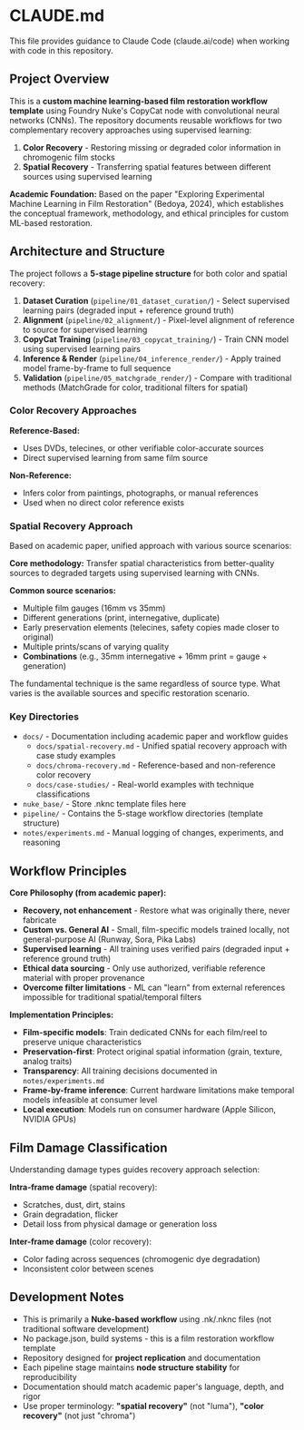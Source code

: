 # CLAUDE.md

This file provides guidance to Claude Code (claude.ai/code) when working with code in this repository.

## Project Overview

This is a **custom machine learning-based film restoration workflow template** using Foundry Nuke's CopyCat node with convolutional neural networks (CNNs). The repository documents reusable workflows for two complementary recovery approaches using supervised learning:

1. **Color Recovery** - Restoring missing or degraded color information in chromogenic film stocks
2. **Spatial Recovery** - Transferring spatial features between different sources using supervised learning

**Academic Foundation:** Based on the paper "Exploring Experimental Machine Learning in Film Restoration" (Bedoya, 2024), which establishes the conceptual framework, methodology, and ethical principles for custom ML-based restoration.

## Architecture and Structure

The project follows a **5-stage pipeline structure** for both color and spatial recovery:

1. **Dataset Curation** (`pipeline/01_dataset_curation/`) - Select supervised learning pairs (degraded input + reference ground truth)
2. **Alignment** (`pipeline/02_alignment/`) - Pixel-level alignment of reference to source for supervised learning
3. **CopyCat Training** (`pipeline/03_copycat_training/`) - Train CNN model using supervised learning pairs
4. **Inference & Render** (`pipeline/04_inference_render/`) - Apply trained model frame-by-frame to full sequence
5. **Validation** (`pipeline/05_matchgrade_render/`) - Compare with traditional methods (MatchGrade for color, traditional filters for spatial)

### Color Recovery Approaches

**Reference-Based:**
- Uses DVDs, telecines, or other verifiable color-accurate sources
- Direct supervised learning from same film source

**Non-Reference:**
- Infers color from paintings, photographs, or manual references
- Used when no direct color reference exists

### Spatial Recovery Approach

Based on academic paper, unified approach with various source scenarios:

**Core methodology:** Transfer spatial characteristics from better-quality sources to degraded targets using supervised learning with CNNs.

**Common source scenarios:**
- Multiple film gauges (16mm vs 35mm)
- Different generations (print, internegative, duplicate)
- Early preservation elements (telecines, safety copies made closer to original)
- Multiple prints/scans of varying quality
- **Combinations** (e.g., 35mm internegative + 16mm print = gauge + generation)

The fundamental technique is the same regardless of source type. What varies is the available sources and specific restoration scenario.

### Key Directories

- `docs/` - Documentation including academic paper and workflow guides
  - `docs/spatial-recovery.md` - Unified spatial recovery approach with case study examples
  - `docs/chroma-recovery.md` - Reference-based and non-reference color recovery
  - `docs/case-studies/` - Real-world examples with technique classifications
- `nuke_base/` - Store .nknc template files here
- `pipeline/` - Contains the 5-stage workflow directories (template structure)
- `notes/experiments.md` - Manual logging of changes, experiments, and reasoning

## Workflow Principles

**Core Philosophy (from academic paper):**
- **Recovery, not enhancement** - Restore what was originally there, never fabricate
- **Custom vs. General AI** - Small, film-specific models trained locally, not general-purpose AI (Runway, Sora, Pika Labs)
- **Supervised learning** - All training uses verified pairs (degraded input + reference ground truth)
- **Ethical data sourcing** - Only use authorized, verifiable reference material with proper provenance
- **Overcome filter limitations** - ML can "learn" from external references impossible for traditional spatial/temporal filters

**Implementation Principles:**
- **Film-specific models**: Train dedicated CNNs for each film/reel to preserve unique characteristics
- **Preservation-first**: Protect original spatial information (grain, texture, analog traits)
- **Transparency**: All training decisions documented in `notes/experiments.md`
- **Frame-by-frame inference**: Current hardware limitations make temporal models infeasible at consumer level
- **Local execution**: Models run on consumer hardware (Apple Silicon, NVIDIA GPUs)

## Film Damage Classification

Understanding damage types guides recovery approach selection:

**Intra-frame damage** (spatial recovery):
- Scratches, dust, dirt, stains
- Grain degradation, flicker
- Detail loss from physical damage or generation loss

**Inter-frame damage** (color recovery):
- Color fading across sequences (chromogenic dye degradation)
- Inconsistent color between scenes

## Development Notes

- This is primarily a **Nuke-based workflow** using .nk/.nknc files (not traditional software development)
- No package.json, build systems - this is a film restoration workflow template
- Repository designed for **project replication** and documentation
- Each pipeline stage maintains **node structure stability** for reproducibility
- Documentation should match academic paper's language, depth, and rigor
- Use proper terminology: **"spatial recovery"** (not "luma"), **"color recovery"** (not just "chroma")